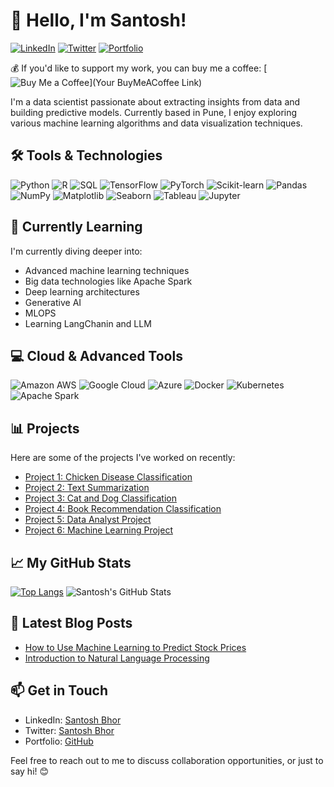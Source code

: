 # 👋 Hello, I'm Santosh!

[![LinkedIn](https://img.shields.io/badge/LinkedIn-Connect-blue?style=flat-square&logo=linkedin)](https://www.linkedin.com/in/santosh-bhor-474981207/) [![Twitter](https://img.shields.io/twitter/follow/SantoshBhor2001?style=flat-square&logo=twitter)](https://twitter.com/SantoshBhor2001) [![Portfolio](https://img.shields.io/badge/Portfolio-View-9cf?style=flat-square)](https://github.com/BhorSant)

💰 If you'd like to support my work, you can buy me a coffee: [![Buy Me a Coffee](https://img.shields.io/badge/Buy%20Me%20a%20Coffee-Support-yellow?style=flat-square&logo=buy-me-a-coffee)](Your BuyMeACoffee Link)

I'm a data scientist passionate about extracting insights from data and building predictive models. Currently based in Pune, I enjoy exploring various machine learning algorithms and data visualization techniques.

## 🛠️ Tools & Technologies

![Python](https://img.shields.io/badge/-Python-3776AB?style=flat-square&logo=python&logoColor=white)
![R](https://img.shields.io/badge/-R-276DC3?style=flat-square&logo=r&logoColor=white)
![SQL](https://img.shields.io/badge/-SQL-4479A1?style=flat-square&logo=sql&logoColor=white)
![TensorFlow](https://img.shields.io/badge/-TensorFlow-FF6F00?style=flat-square&logo=tensorflow&logoColor=white)
![PyTorch](https://img.shields.io/badge/-PyTorch-EE4C2C?style=flat-square&logo=pytorch&logoColor=white)
![Scikit-learn](https://img.shields.io/badge/-Scikit%20learn-F7931E?style=flat-square&logo=scikit-learn&logoColor=white)
![Pandas](https://img.shields.io/badge/-Pandas-150458?style=flat-square&logo=pandas&logoColor=white)
![NumPy](https://img.shields.io/badge/-NumPy-013243?style=flat-square&logo=numpy&logoColor=white)
![Matplotlib](https://img.shields.io/badge/-Matplotlib-008000?style=flat-square&logo=matplotlib&logoColor=white)
![Seaborn](https://img.shields.io/badge/-Seaborn-4E2A8E?style=flat-square&logo=seaborn&logoColor=white)
![Tableau](https://img.shields.io/badge/-Tableau-E97627?style=flat-square&logo=tableau&logoColor=white)
![Jupyter](https://img.shields.io/badge/-Jupyter-F37626?style=flat-square&logo=jupyter&logoColor=white)

## 🌱 Currently Learning

I'm currently diving deeper into:

- Advanced machine learning techniques
- Big data technologies like Apache Spark
- Deep learning architectures
- Generative AI
- MLOPS
- Learning LangChanin and LLM

## 💻 Cloud & Advanced Tools

![Amazon AWS](https://img.shields.io/badge/AWS-Amazon%20Web%20Services-orange?style=flat-square&logo=amazon-aws&logoColor=white)
![Google Cloud](https://img.shields.io/badge/Google%20Cloud-4285F4?style=flat-square&logo=google-cloud&logoColor=white)
![Azure](https://img.shields.io/badge/Microsoft%20Azure-0089D6?style=flat-square&logo=microsoft-azure&logoColor=white)
![Docker](https://img.shields.io/badge/Docker-2496ED?style=flat-square&logo=docker&logoColor=white)
![Kubernetes](https://img.shields.io/badge/Kubernetes-326CE5?style=flat-square&logo=kubernetes&logoColor=white)
![Apache Spark](https://img.shields.io/badge/Apache%20Spark-E25A1C?style=flat-square&logo=apache-spark&logoColor=white)

## 📊 Projects

Here are some of the projects I've worked on recently:

- [Project 1: Chicken Disease Classification](https://github.com/BhorSant/Chicken-disease)
- [Project 2: Text Summarization](https://github.com/BhorSant/Text-Summarizer-Project)
- [Project 3: Cat and Dog Classification](https://github.com/BhorSant/cat-dog-classificationt)
- [Project 4: Book Recommendation Classification](https://github.com/BhorSant/Book-Recommendation-System)
- [Project 5: Data Analyst Project](https://github.com/BhorSant/Project)
- [Project 6: Machine Learning Project](https://github.com/BhorSant/ds)

## 📈 My GitHub Stats

[![Top Langs](https://github-readme-stats.vercel.app/api/top-langs/?username=BhorSant&layout=compact&theme=dark)](https://github.com/anuraghazra/github-readme-stats)
![Santosh's GitHub Stats](https://github-readme-stats.vercel.app/api?username=BhorSant&show_icons=true&theme=dark)

## 📝 Latest Blog Posts

<!-- BLOG-POST-LIST:START -->
- [How to Use Machine Learning to Predict Stock Prices](https://medium.com/@yourusername/how-to-use-machine-learning-to-predict-stock-prices-1234abcd)
- [Introduction to Natural Language Processing](https://medium.com/@yourusername/introduction-to-natural-language-processing-5678efgh)

## 📫 Get in Touch

- LinkedIn: [Santosh Bhor](https://www.linkedin.com/in/santosh-bhor-474981207/)
- Twitter: [Santosh Bhor](https://twitter.com/SantoshBhor2001)
- Portfolio: [GitHub](https://github.com/BhorSant)

Feel free to reach out to me to discuss collaboration opportunities, or just to say hi! 😊
